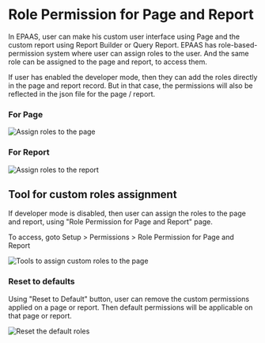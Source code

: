 <!-- add-breadcrumbs -->
# Role Permission for Page and Report

In EPAAS, user can make his custom user interface using Page and the custom report using Report Builder or Query Report. EPAAS has role-based-permission system where user can assign roles to the user. And the same role can be assigned to the page and report, to access them.

If user has enabled the developer mode, then they can add the roles directly in the page and report record. But in that case, the permissions will also be reflected in the json file for the page / report.

### For Page
<img alt="Assign roles to the page" class="screenshot" src="{{docs_base_url}}/assets/img/users-and-permissions/roles-for-page.png">

### For Report
<img alt="Assign roles to the report" class="screenshot" src="{{docs_base_url}}/assets/img/users-and-permissions/roles-for-report.png">

## Tool for custom roles assignment

If developer mode is disabled, then user can assign the roles to the page and report, using "Role Permission for Page and Report" page.

To access, goto Setup > Permissions > Role Permission for Page and Report

<img alt="Tools to assign custom roles to the page" class="screenshot" src="{{docs_base_url}}/assets/img/users-and-permissions/role-permission-for-page-and-report.png">

### Reset to defaults

Using "Reset to Default" button, user can remove the custom permissions applied on a page or report. Then default permissions will be applicable on that page or report.

<img alt="Reset the default roles" class="screenshot" src="{{docs_base_url}}/assets/img/users-and-permissions/reset-roles-permisison-for-page-report.png">
